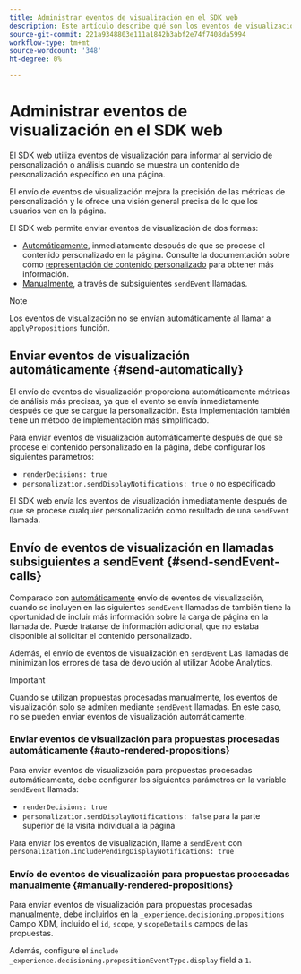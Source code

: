 ```yaml
---
title: Administrar eventos de visualización en el SDK web
description: Este artículo describe qué son los eventos de visualización y cómo funcionan en el SDK web.
source-git-commit: 221a9348803e111a1842b3abf2e74f7408da5994
workflow-type: tm+mt
source-wordcount: '348'
ht-degree: 0%

---
```



# Administrar eventos de visualización en el SDK web

El SDK web utiliza eventos de visualización para informar al servicio de personalización o análisis cuando se muestra un contenido de personalización específico en una página.

El envío de eventos de visualización mejora la precisión de las métricas de personalización y le ofrece una visión general precisa de lo que los usuarios ven en la página.

El SDK web permite enviar eventos de visualización de dos formas:

* [Automáticamente](#send-automatically), inmediatamente después de que se procese el contenido personalizado en la página. Consulte la documentación sobre cómo [representación de contenido personalizado](rendering-personalization-content.md) para obtener más información.
* [Manualmente](#send-sendEvent-calls), a través de subsiguientes `sendEvent` llamadas.

>[!NOTE]
>
>Los eventos de visualización no se envían automáticamente al llamar a `applyPropositions` función.

## Enviar eventos de visualización automáticamente {#send-automatically}

El envío de eventos de visualización proporciona automáticamente métricas de análisis más precisas, ya que el evento se envía inmediatamente después de que se cargue la personalización. Esta implementación también tiene un método de implementación más simplificado.

Para enviar eventos de visualización automáticamente después de que se procese el contenido personalizado en la página, debe configurar los siguientes parámetros:

* `renderDecisions: true`
* `personalization.sendDisplayNotifications: true` o no especificado

El SDK web envía los eventos de visualización inmediatamente después de que se procese cualquier personalización como resultado de una `sendEvent` llamada.

## Envío de eventos de visualización en llamadas subsiguientes a sendEvent {#send-sendEvent-calls}

Comparado con [automáticamente](#send-automatically) envío de eventos de visualización, cuando se incluyen en las siguientes `sendEvent` llamadas de también tiene la oportunidad de incluir más información sobre la carga de página en la llamada de. Puede tratarse de información adicional, que no estaba disponible al solicitar el contenido personalizado.

Además, el envío de eventos de visualización en `sendEvent` Las llamadas de minimizan los errores de tasa de devolución al utilizar Adobe Analytics.

>[!IMPORTANT]
>
>Cuando se utilizan propuestas procesadas manualmente, los eventos de visualización solo se admiten mediante `sendEvent` llamadas. En este caso, no se pueden enviar eventos de visualización automáticamente.

### Enviar eventos de visualización para propuestas procesadas automáticamente {#auto-rendered-propositions}

Para enviar eventos de visualización para propuestas procesadas automáticamente, debe configurar los siguientes parámetros en la variable `sendEvent` llamada:

* `renderDecisions: true`
* `personalization.sendDisplayNotifications: false` para la parte superior de la visita individual a la página

Para enviar los eventos de visualización, llame a `sendEvent` con `personalization.includePendingDisplayNotifications: true`

### Envío de eventos de visualización para propuestas procesadas manualmente {#manually-rendered-propositions}

Para enviar eventos de visualización para propuestas procesadas manualmente, debe incluirlos en la `_experience.decisioning.propositions` Campo XDM, incluido el `id`, `scope`, y `scopeDetails` campos de las propuestas.

Además, configure el `include _experience.decisioning.propositionEventType.display` field a `1`.